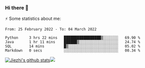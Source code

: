 ### Hi there 👋

⚡ Some statistics about me:


<!--START_SECTION:waka-->

```text
From: 25 February 2022 - To: 04 March 2022

Python     3 hrs 22 mins   █████████████████▒░░░░░░░   69.90 %
Java       1 hr 11 mins    ██████▒░░░░░░░░░░░░░░░░░░   24.74 %
SQL        14 mins         █▒░░░░░░░░░░░░░░░░░░░░░░░   05.02 %
Markdown   0 secs          ░░░░░░░░░░░░░░░░░░░░░░░░░   00.34 %
```

<!--END_SECTION:waka-->





[![Jiezhi's github stats](https://github-readme-stats.vercel.app/api?username=Jiezhi&show_icons=true)](https://github.com/Jiezhi/github-readme-stats)[![](https://stats.justsong.cn/api/leetcode/?username=Jiezhi)](https://leetcode.com/Jiezhi/) 
<!--
[![Top Langs](https://github-readme-stats.vercel.app/api/top-langs/?username=Jiezhi&hide=javascript,html)](https://github.com/Jiezhi/github-readme-stats)

**Jiezhi/Jiezhi** is a ✨ _special_ ✨ repository because its `README.md` (this file) appears on your GitHub profile.

Here are some ideas to get you started:

- 🔭 I’m currently working on ...
- 🌱 I’m currently learning ...
- 👯 I’m looking to collaborate on ...
- 🤔 I’m looking for help with ...
- 💬 Ask me about ...
- 📫 How to reach me: ...
- 😄 Pronouns: ...
- ⚡ Fun fact: ...
-->

